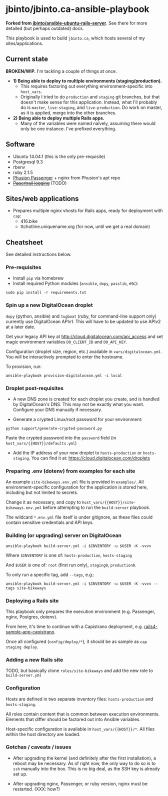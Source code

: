 # jbinto/jbinto.ca-ansible-playbook

**Forked from [jbinto/ansible-ubuntu-rails-server](https://github.com/jbinto/ansible-ubuntu-rails-server)**. See there for more detailed (but perhaps outdated) docs.

This playbook is used to build `jbinto.ca`, which hosts several of my sites/applications.

## Current state

**BROKEN/WIP.** I'm tackling a couple of things at once.

* **1) Being able to deploy to multiple environments (staging/production).**
  * This requires factoring out everything environment-specific into `host_vars`.
  * Originally I tried to do `production` and `staging` git branches, but that doesn't make sense for this application. Instead, what I'll probably do is `master`, `live-staging`, and `live-production`. Do work on master, as it is applied, merge into the other branches.
* **2) Being able to deploy multiple Rails apps.**
  * Many of the variables were named naïvely, assuming there would only be one instance. I've prefixed everything.

## Software

* Ubuntu 14.04.1 (this is the only pre-requisite)
* Postgresql 9.3
* rbenv
* ruby 2.1.5
* [Phusion Passenger](https://www.phusionpassenger.com/) + nginx from Phusion's apt repo
* ~~[Papertrail logging](https://papertrailapp.com/)~~ (TODO)

## Sites/web applications

* Prepares multiple nginx vhosts for Rails apps, ready for deployment with `cap`:
  * 416.bike
  * ttchotline.uniquename.org (for now, until we get a real domain)

## Cheatsheet

See detailed instructions below.

### Pre-requisites

* Install `pip` via homebrew
* Install required Python modules (`ansible`, `dopy`, `passlib`, etc):

```
sudo pip install -r requirements.txt
```

### Spin up a new DigitalOcean droplet

`dopy` (python, ansible) and `tugboat` (ruby, for command-line support only) currently use DigitalOcean APIv1. This will have to be updated to use APIv2 at a later date. 

Get your legacy API key at http://cloud.digitalocean.com/api_access and set magic environment variables `DO_CLIENT_ID` and `DO_API_KEY`.

Configuration (droplet size, region, etc.) available in `vars/digitalocean.yml`. You will be interactively prompted to enter the hostname.

To provision, run:

```
ansible-playbook provision-digitalocean.yml -i local 
```

### Droplet post-requisites

* A new DNS zone is created for each droplet you create, and is handled by DigitalOcean's DNS. This may not be exactly what you want. Configure your DNS manually if necessary.

* Generate a crypted Linux/root password for your environment:

```
python support/generate-crypted-password.py
```

Paste the crypted password into the `password` field (in `host_vars/{{HOST}}/defaults.yml`)

* Add the IP address of your new droplet to `hosts-production` or `hosts-staging`. You can find it at: https://cloud.digitalocean.com/droplets

### Preparing .env (dotenv) from examples for each site

An example `site-bikeways.env.yml` file is provided in `examples/`. All environment-specific configuration for the application is stored here, including but not limited to secrets.

Change it as necessary, and copy to `host_vars/{{HOST}}/site-bikeways.env.yml` before attempting to run the `build-server` playbook.

The wildcard `*.env.yml` file itself is under gitignore, as these files could contain sensitive credentials and API keys.

### Building (or upgrading) server on DigitalOcean

```
ansible-playbook build-server.yml -i $INVENTORY -u $USER -K -vvvv
```

Where `$INVENTORY` is one of: `hosts-production`, `hosts-staging`

And `$USER` is one of: `root` (first run only), `staging0`, `production0`.

To only run a specific tag, add `--tags`, e.g.:

```
ansible-playbook build-server.yml -i $INVENTORY -u $USER -K -vvvv --tags site-bikeways
```

### Deploying a Rails site

This playbook only prepares the execution environment (e.g. Passenger, nginx, Postgres, dotenv).

From here, it's time to continue with a Capistrano deployment, e.g. [rails4-sample-app-capistrano](https://github.com/jbinto/rails4-sample-app-capistrano). 

Once all configured (`config/deploy/*`), it should be as sample as `cap staging deploy`.

### Adding a new Rails site

TODO, but basically clone `roles/site-bikeways` and add the new role to `build-server.yml`

### Configuration

Hosts are defined in two separate inventory files: `hosts-production` and `hosts-staging`.

All roles contain content that is common between execution environments. Elements that differ should be factored out into Ansible variables.

Host-specific configuration is available in `host_vars/{{HOST}}/*`. All files within the host directory are loaded.

### Gotchas / caveats / issues

* After upgrading the kernel (and definitely after the first installation), a reboot may be necessary. As of right now, the only way to do so is to `ssh` manually into the box. This is no big deal, as the SSH key is already set up.

* After upgrading nginx, Passenger, or ruby version, nginx must be restarted. (XXX: how?)
